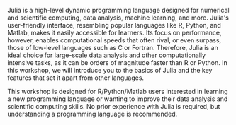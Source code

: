 Julia is a high-level dynamic programming language designed for numerical and scientific computing, data analysis, machine learning, and more.
Julia's user-friendly interface, resembling popular languages like R, Python, and Matlab, makes it easily accessible for learners.
Its focus on performance, however, enables computational speeds that often rival, or even surpass, those of low-level languages such as C or Fortran.
Therefore, Julia is an ideal choice for large-scale data analysis and other computationally intensive tasks, as it can be orders of magnitude faster than R or Python.
In this workshop, we will introduce you to the basics of Julia and the key features that set it apart from other languages.

This workshop is designed for R/Python/Matlab users interested in learning a new programming language or wanting to improve their data analysis and scientific computing skills.
No prior experience with Julia is required, but understanding a programming language is recommended.

